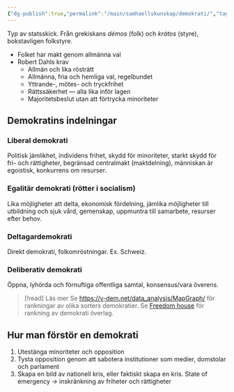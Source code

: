 ```yaml
---
{"dg-publish":true,"permalink":"/main/samhaellskunskap/demokrati/","tags":["samhällskunskap"]}
---
```


Typ av statsskick. Från grekiskans *démos* (folk) och *krátos* (styre), bokstavligen folkstyre.

- Folket har makt genom allmänna val
- Robert Dahls krav
	- Allmän och lika rösträtt
	- Allmänna, fria och hemliga val, regelbundet
	- Yttrande-, mötes- och tryckfrihet
	- Rättssäkerhet — alla lika inför lagen
	- Majoritetsbeslut utan att förtrycka minoriteter

## Demokratins indelningar

### Liberal demokrati

Politisk jämlikhet, individens frihet, skydd för minoriteter, starkt skydd för fri- och rättigheter, begränsad centralmakt (maktdelning), människan är egoistisk, konkurrens om resurser.

### Egalitär demokrati (rötter i socialism)

Lika möjligheter att delta, ekonomisk fördelning, jämlika möjligheter till utbildning och sjuk vård, gemenskap, uppmuntra till samarbete, resurser efter behov.

### Deltagardemokrati

Direkt demokrati, folkomröstningar. Ex. Schweiz.

### Deliberativ demokrati

Öppna, lyhörda och förnuftiga offentliga samtal, konsensus/vara överens.


>[!read] Läs mer 
>Se https://v-dem.net/data_analysis/MapGraph/ för rankningar av olika sorters demokratier.
>Se [Freedom house](https://freedomhouse.org/explore-the-map) för rankning av demokrati överlag.


## Hur man förstör en demokrati

1. Utestänga minoriteter och opposition
2. Tysta opposition genom att sabotera institutioner som medier, domstolar och parlament
3. Skapa en bild av nationell kris, eller faktiskt skapa en kris. 
   State of emergency → inskränkning av friheter och rättigheter

